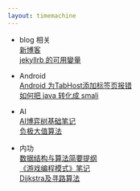 ```yaml
---
layout: timemachine
---
```

 * blog 相关  
[新博客](../sample/2017/04/06/new-blog)  
[jekyllrb 的可用變量](../jekyllrb/2017/04/06/jekyllrb-variables)  

 * Android  
[Android 为TabHost添加标签页报错](../android/2017/04/07/android-tabhost-error)  
[如何把 java 转化成 smali](../android/2017/04/12/java-to-smali)  

 * AI  
[AI博弈树基础笔记](../ai/2017/04/11/ai-basement)  
[负极大值算法](../ai/2017/04/24/negamax)  

 * 内功  
[数据结构与算法简要提纲](../internal-strength/2017/04/18/data-structures-brief)  
[《游戏编程模式》笔记](../internal-strength/2017/04/20/game-programming-patterns)  
[Dijkstra及寻路算法](../internal-strength/2017/04/26/dijkstra_algorithm)  
